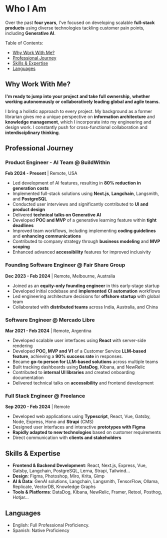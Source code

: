 # Who I Am

Over the past **four years**, I've focused on developing scalable **full-stack products** using diverse technologies tackling customer pain points, including **Generative AI**. 

Table of Contents:
- [Why Work With Me?](#why%20work%20with%20me%3F)
- [Professional Journey](#professional%20journey)
- [Skills & Expertise](#skills%20%26%20expertise)
- [Languages](#languages)

## Why Work With Me?

**I'm ready to jump into your project** **and take full** **ownership,** **whether** **working autonomously or** **collaboratively leading global and agile teams.**

I bring a holistic approach to every project. My background as a former librarian gives me a unique perspective on **information architecture** and **knowledge management**, which I incorporate into my engineering and design work. I constantly push for cross-functional collaboration and **interdisciplinary thinking**.

## Professional Journey

### Product Engineer - AI Team @ BuildWithin
**Feb 2024 - Present** | Remote, USA
- Led development of AI features, resulting in **80% reduction in** **generation costs**
- Implemented full-stack solutions using **Next.js**, **Langchain**, Langsmith, and **PostgreSQL**
- Conducted user interviews and significantly contributed to **UI and product design**
- Delivered **technical talks on Generative AI**
- Developed **POC and MVP** of a generative learning feature within **tight deadlines**
- Improved team workflows, including implementing **coding guidelines** and **enhancing communications**
- Contributed to company strategy through **business modeling** and **MVP scoping**
- Enhanced advanced **accessibility** features for improved inclusivity

### Founding Software Engineer @ Fair Share Group
**Dec 2023 - Feb 2024** | Remote, Melbourne, Australia
- Joined as an **equity-only founding engineer** in this early-stage startup
- Developed initial codebase and **implemented** **CI automation** workflows
- Led engineering architecture decisions for **offshore startup** with global team
- Collaborated with **distributed teams** across India, Australia, and China

### Software Engineer @ Mercado Libre
**Mar 2021 - Feb 2024** | Remote, Argentina
- Developed scalable user interfaces using **React** with server-side rendering
- Developed **POC, MVP and V1** of a Customer Service **LLM-based feature**, achieving a **90% success rate** in responses.
- Became **go-to person for LLM-based solutions** across multiple teams
- Built tracking dashboards using **DataDog**, Kibana, and NewRelic
- Contributed to **internal UI libraries** and created onboarding documentation
- Delivered technical talks on **accessibility** and frontend development

### Full Stack Engineer @ Freelance
**Sep 2020 - Feb 2024** | Remote
- Developed web applications using **Typescript**, React, Vue, Gatsby, Node, Express, Hono and **Strapi** (CMS)
- Designed user interfaces and interactive **prototypes with Figma**
- **Rapidly adapted to new technologies** based on customer requirements
- Direct communication with **clients and stakeholders**

## Skills & Expertise
- **Frontend & Backend Development**: React, Next.js, Express, Vue, Gatsby, Langchain, PostgreSQL, Lerna, Strapi, Tailwind...
- **Design**: Figma, Photoshop, Miro, Krita, Gimp
- **AI & Data**: GenAI solutions, Langchain, Langsmith, TensorFlow, Ollama, Replicate, VectorDB, Knowledge Graphs
- **Tools & Platforms**: DataDog, Kibana, NewRelic, Framer, Retool, Posthog, Hotjar...

## Languages

- English: Full Professional Proficiency.
- Spanish: Native Proficiency
